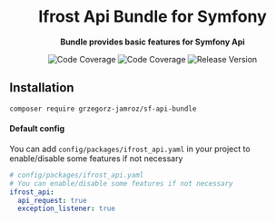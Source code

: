<h1 align="center">Ifrost Api Bundle for Symfony</h1>

<p align="center">
    <strong>Bundle provides basic features for Symfony Api</strong>
</p>

<p align="center">
    <img src="https://img.shields.io/badge/php->=8.0-blue?colorB=%238892BF" alt="Code Coverage">  
    <img src="https://img.shields.io/badge/coverage-100%25-brightgreen" alt="Code Coverage">   
    <img src="https://img.shields.io/badge/release-v6.3.0-blue" alt="Release Version">   
</p>

## Installation

```
composer require grzegorz-jamroz/sf-api-bundle
```

#### Default config
You can add `config/packages/ifrost_api.yaml` in your project to enable/disable some features if not necessary
```yaml
# config/packages/ifrost_api.yaml
# You can enable/disable some features if not necessary
ifrost_api:
  api_request: true
  exception_listener: true
```
